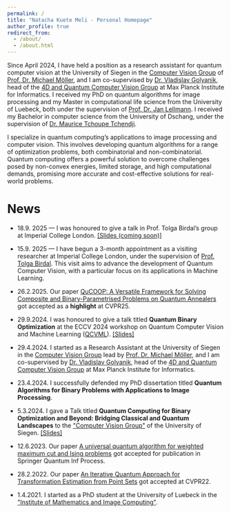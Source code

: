 ```yaml
---
permalink: /
title: "Natacha Kuete Meli - Personal Homepage"
author_profile: true
redirect_from: 
  - /about/
  - /about.html
---
```


Since April 2024, I have held a position as a research assistant for quantum computer vision at the University of Siegen in the [Computer Vision Group](https://www.vsa.informatik.uni-siegen.de) of [Prof. Dr. Michael Möller](https://sites.google.com/site/michaelmoellermath/), and I am co-supervised by [Dr. Vladislav Golyanik](https://people.mpi-inf.mpg.de/~golyanik/), head of the [4D and Quantum Computer Vision Group](https://4dqv.mpi-inf.mpg.de) at Max Planck Institute for Informatics.
I received my PhD on quantum algorithms for image processing and my Master in computational life science from the University of Luebeck, both under the supervision of [Prof. Dr. Jan Lellmann](https://www.lellmann.net/work/).
I received my Bachelor in computer science from the University of Dschang, under the supervision of [Dr. Maurice Tchoupe Tchendji](https://www.researchgate.net/profile/Maurice-Tchoupe-Tchendji).

I specialize in quantum computing’s applications to image processing and computer vision. 
This involves developing quantum algorithms for a range of optimization problems, both combinatorial and non-combinatorial. 
Quantum computing offers a powerful solution to overcome challenges posed by non-convex energies, limited storage, and high computational demands, promising more accurate and cost-effective solutions for real-world problems.


News
======
- 18.9. 2025 — I was honoured to give a talk in Prof. Tolga Birdal’s group at Imperial College London.  [[Slides (coming soon)]](#)

- 15.9. 2025 — I have begun a 3-month appointment as a visiting researcher at Imperial College London, under the supervision of [Prof. Tolga Birdal](https://tolgabirdal.github.io). This visit aims to advance the development of Quantum Computer Vision, with a particular focus on its applications in Machine Learning.

- 26.2.2025. Our paper [QuCOOP: A Versatile Framework for Solving Composite and Binary-Parametrised Problems on Quantum Annealers](https://arxiv.org/abs/2503.19718v1) got accepted as a **highlight** at CVPR25.

- 29.9.2024. I was honoured to give a talk titled **Quantum Binary Optimization** at the ECCV 2024 workshop on Quantum Computer Vision and Machine Learning ([QCVML](https://qcvml.github.io)). [[Slides]](/files/qc_eccv2024_KueteMeli.pdf)

- 29.4.2024. I started as a Research Assistant at the University of Siegen in the [Computer Vision Group](https://www.vsa.informatik.uni-siegen.de) lead by [Prof. Dr. Michael Möller](https://sites.google.com/site/michaelmoellermath/), and I am co-supervised by [Dr. Vladislav Golyanik](https://people.mpi-inf.mpg.de/~golyanik/), head of the [4D and Quantum Computer Vision Group](https://4dqv.mpi-inf.mpg.de) at Max Planck Institute for Informatics.

- 23.4.2024. I successfully defended my PhD dissertation titled **Quantum Algorithms for Binary Problems with Applications to Image Processing**.

- 5.3.2024. I gave a Talk titled **Quantum Computing for Binary Optimization and Beyond: Bridging Classical and Quantum Landscapes** to the ["Computer Vision Group"](https://www.vsa.informatik.uni-siegen.de) of the University of Siegen. [[Slides]](../files/qc_siegen_KueteMeli.pdf)

- 12.6.2023. Our paper [A universal quantum algorithm for weighted maximum cut and Ising problems](https://doi.org/10.1007/s11128-023-04025-x) got accepted for publication in Springer Quantum Inf Process.

- 28.2.2022. Our paper [An Iterative Quantum Approach for Transformation Estimation from Point Sets](https://doi.org/10.1109/CVPR52688.2022.00061) got accepted at CVPR22.

- 1.4.2021. I started as a PhD student at the University of Luebeck in the ["Institute of Mathematics and Image Computing"](https://www.mic.uni-luebeck.de/about-us).